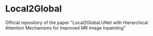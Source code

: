 # Local2Global
Official repository of  the paper "Local2Global:UNet with Hierarchical Attention Mechanisms for Improved MR Image Inpainting" 
